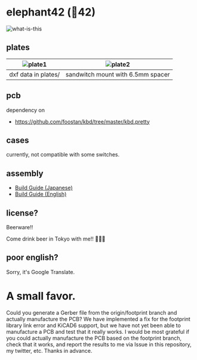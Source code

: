 # elephant42 (🐘42)

![what-is-this](what-is-this.jpg)

## plates

|![plate1](plates/description1.jpg)|![plate2](plates/description2.jpg)|
|--|--|
|dxf data in plates/|sandwitch mount with 6.5mm spacer|

## pcb

dependency on

  - https://github.com/foostan/kbd/tree/master/kbd.pretty


## cases

currently, not compatible with some switches.


## assembly

- [Build Guide (Japanese)](docs/build-guide.md)
- [Build Guide (English)](docs/build-guide-english.md)

## license?

Beerware!!

Come drink beer in Tokyo with me!! 🍺🍺🍺


## poor english?

Sorry, it's Google Translate.


# A small favor.

Could you generate a Gerber file from the origin/footprint branch and actually manufacture the PCB? 
We have implemented a fix for the footprint library link error and KiCAD6 support, but we have not yet been able to manufacture a PCB and test that it really works.
I would be most grateful if you could actually manufacture the PCB based on the footprint branch, check that it works, and report the results to me via Issue in this repository, my twitter, etc.
Thanks in advance.
